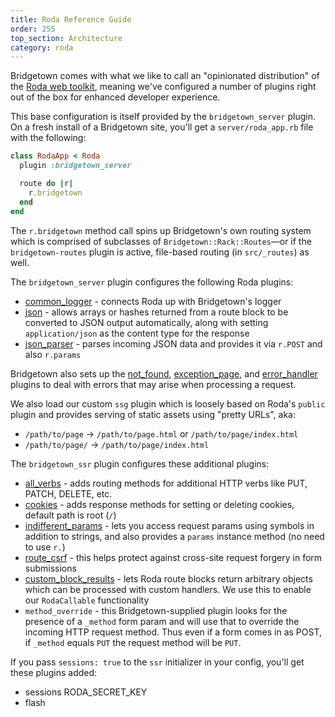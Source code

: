 ```yaml
---
title: Roda Reference Guide
order: 255
top_section: Architecture
category: roda
---
```


Bridgetown comes with what we like to call an "opinionated distribution" of the [Roda web toolkit](https://roda.jeremyevans.net), meaning we've configured a number of plugins right out of the box for enhanced developer experience.

This base configuration is itself provided by the `bridgetown_server` plugin. On a fresh install of a Bridgetown site, you'll get a `server/roda_app.rb` file with the following:

```ruby
class RodaApp < Roda
  plugin :bridgetown_server

  route do |r|
    r.bridgetown
  end
end
```

The `r.bridgetown` method call spins up Bridgetown's own routing system which is comprised of subclasses of `Bridgetown::Rack::Routes`—or if the `bridgetown-routes` plugin is active, file-based routing (in `src/_routes`) as well.

The `bridgetown_server` plugin configures the following Roda plugins:

* [common_logger](http://roda.jeremyevans.net/rdoc/classes/Roda/RodaPlugins/CommonLogger.html) - connects Roda up with Bridgetown's logger
* [json](http://roda.jeremyevans.net/rdoc/classes/Roda/RodaPlugins/Json.html) - allows arrays or hashes returned from a route block to be converted to JSON output automatically, along with setting `application/json` as the content type for the response
* [json_parser](http://roda.jeremyevans.net/rdoc/classes/Roda/RodaPlugins/JsonParser.html) - parses incoming JSON data and provides it via `r.POST` and also `r.params`

Bridgetown also sets up the [not_found](http://roda.jeremyevans.net/rdoc/classes/Roda/RodaPlugins/NotFound.html), [exception_page](http://roda.jeremyevans.net/rdoc/classes/Roda/RodaPlugins/ExceptionPage.html), and [error_handler](http://roda.jeremyevans.net/rdoc/classes/Roda/RodaPlugins/ErrorHandler.html) plugins to deal with errors that may arise when processing a request.

We also load our custom `ssg` plugin which is loosely based on Roda's `public` plugin and provides serving of static assets using "pretty URLs", aka:

* `/path/to/page` -> `/path/to/page.html` or `/path/to/page/index.html`
* `/path/to/page/` -> `/path/to/page/index.html`

The `bridgetown_ssr` plugin configures these additional plugins:

* [all_verbs](http://roda.jeremyevans.net/rdoc/classes/Roda/RodaPlugins/AllVerbs.html) - adds routing methods for additional HTTP verbs like PUT, PATCH, DELETE, etc.
* [cookies](http://roda.jeremyevans.net/rdoc/classes/Roda/RodaPlugins/Cookies.html) - adds response methods for setting or deleting cookies, default path is root (`/`)
* [indifferent_params](http://roda.jeremyevans.net/rdoc/classes/Roda/RodaPlugins/IndifferentParams.html) - lets you access request params using symbols in addition to strings, and also provides a `params` instance method (no need to use `r.`)
* [route_csrf](https://roda.jeremyevans.net/rdoc/classes/Roda/RodaPlugins/RouteCsrf.html) - this helps protect against cross-site request forgery in form submissions
* [custom_block_results](https://roda.jeremyevans.net/rdoc/classes/Roda/RodaPlugins/CustomBlockResults.html) - lets Roda route blocks return arbitrary objects which can be processed with custom handlers. We use this to enable our `RodaCallable` functionality
* `method_override` - this Bridgetown-supplied plugin looks for the presence of a `_method` form param and will use that to override the incoming HTTP request method. Thus even if a form comes in as POST, if `_method` equals `PUT` the request method will be `PUT`.

If you pass `sessions: true` to the `ssr` initializer in your config, you'll get these plugins added:

* sessions RODA_SECRET_KEY
* flash
